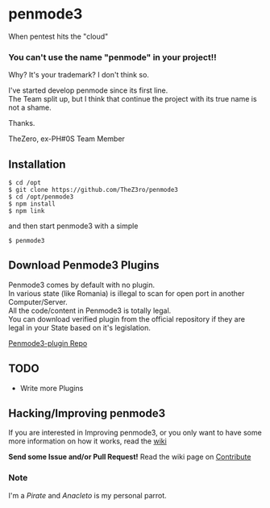 # penmode3
When pentest hits the "cloud"

### You can't use the name "penmode" in your project!!
Why? It's your trademark? I don't think so.

I've started develop penmode since its first line.<br/>
The Team split up, but I think that continue the project with its true name is not a shame.

Thanks.

TheZero, ex-PH#0S Team Member

## Installation

```
$ cd /opt
$ git clone https://github.com/TheZ3ro/penmode3
$ cd /opt/penmode3
$ npm install
$ npm link
```
and then start penmode3 with a simple
```
$ penmode3
```

## Download Penmode3 Plugins

Penmode3 comes by default with no plugin. <br/>
In various state (like Romania) is illegal to scan for open port in another Computer/Server. <br/>
All the code/content in Penmode3 is totally legal. <br/>
You can download verified plugin from the official repository if they are legal in your State based on it's legislation. <br/>

[Penmode3-plugin Repo](http://github.com/TheZ3ro/penmode3-plugin)


## TODO

 * Write more Plugins


## Hacking/Improving penmode3
If you are interested in Improving penmode3, or you only want to have
some more information on how it works, read the [wiki](https://github.com/TheZ3ro/penmode3/wiki/)

**Send some Issue and/or Pull Request!**
Read the wiki page on [Contribute](https://github.com/TheZ3ro/penmode3/wiki/Contribute)

### Note
I'm a *Pirate* and *Anacleto* is my personal parrot.
